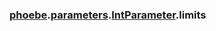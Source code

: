 ### [phoebe](phoebe.md).[parameters](phoebe.parameters.md).[IntParameter](phoebe.parameters.IntParameter.md).limits


